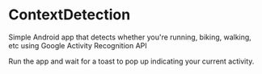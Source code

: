 # ContextDetection
Simple Android app that detects whether you're running, biking, walking, etc using Google Activity Recognition API

Run the app and wait for a toast to pop up indicating your current activity.
